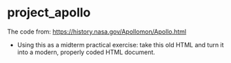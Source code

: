 # project_apollo
The code from: https://history.nasa.gov/Apollomon/Apollo.html
- Using this as a midterm practical exercise: take this old HTML and turn it into a modern, properly coded HTML document.

